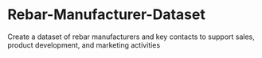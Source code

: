 # Rebar-Manufacturer-Dataset
Create a dataset of rebar manufacturers and key contacts to support sales, product development, and marketing activities
